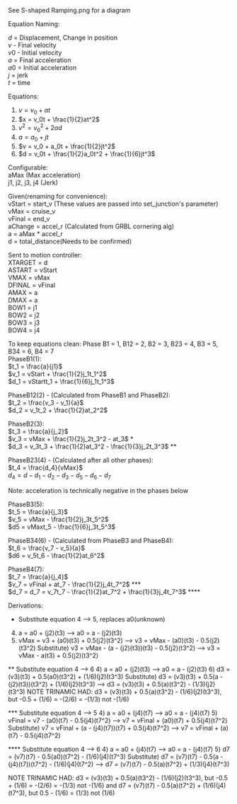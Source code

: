 See S-shaped Ramping.png for a diagram

Equation Naming:

$d$ = Displacement, Change in position<br />
$v$ - Final velocity<br />
$v0$ - Initial velocity<br />
$a$ = Final acceleration<br />
$a0$ = Initial acceleration<br />
$j$ = jerk<br />
$t$ = time

Equations:
1) $v = v_0 + at$
2) $x = v_0t + \frac{1}{2}at^2$
3) $v^2 = v_0^2 + 2ad$
4) $a = a_0 + jt$
5) $v = v_0 + a_0t + \frac{1}{2}jt^2$
6) $d = v_0t + \frac{1}{2}a_0t^2 + \frac{1}{6}jt^3$

Configurable:<br />
aMax (Max acceleration)<br />
j1, j2, j3, j4 (Jerk)

Given(renaming for convenience):<br />
vStart = start_v (These values are passed into set_junction's parameter)<br />
vMax = cruise_v<br />
vFinal = end_v<br />
aChange = accel_r (Calculated from GRBL cornering alg) <br />
a = aMax * accel_r<br />
d = total_distance(Needs to be confirmed)

Sent to motion controller:<br />
XTARGET = d <br />
ASTART = vStart<br />
VMAX = vMax<br />
DFINAL = vFinal<br />
AMAX = a<br />
DMAX = a<br />
BOW1 = j1<br />
BOW2 = j2<br />
BOW3 = j3<br />
BOW4 = j4


To keep equations clean: Phase B1 = 1, B12 = 2, B2 = 3, B23 = 4, B3 = 5, B34 = 6, B4 = 7 <br />
PhaseB1(1):<br />
$t_1 = \frac{a}{j1}$<br />
$v_1 = vStart + \frac{1}{2}j_1t_1^2$<br />
$d_1 = vStartt_1 + \frac{1}{6}j_1t_1^3$

PhaseB12(2) - (Calculated from PhaseB1 and PhaseB2):<br />
$t_2 = \frac{v_3 - v_1}{a}$<br />
$d_2 = v_1t_2 + \frac{1}{2}at_2^2$

PhaseB2(3):<br />
$t_3 = \frac{a}{j_2}$<br />
$v_3 = vMax + \frac{1}{2}j_2t_3^2 - at_3$ * <br />
$d_3 = v_3t_3 + \frac{1}{2}at_3^2 - \frac{1}{3}j_2t_3^3$ **

PhaseB23(4) - (Calculated after all other phases):<br />
$t_4 = \frac{d_4}{vMax}$<br />
$d_4 = d - d_1 - d_2 - d_3 - d_5 - d_6 - d_7$ 

Note: acceleration is technically negative in the phases below

PhaseB3(5):<br />
$t_5 = \frac{a}{j_3}$<br />
$v_5 = vMax - \frac{1}{2}j_3t_5^2$<br />
$d5 = vMaxt_5 - \frac{1}{6}j_3t_5^3$

PhaseB34(6) - (Calculated from PhaseB3 and PhaseB4):<br />
$t_6 = \frac{v_7 - v_5}{a}$<br />
$d6 = v_5t_6 - \frac{1}{2}at_6^2$

PhaseB4(7):<br />
$t_7 = \frac{a}{j_4}$<br />
$v_7 = vFinal + at_7 - \frac{1}{2}j_4t_7^2$ *** <br />
$d_7 = d_7 = v_7t_7 - \frac{1}{2}at_7^2 + \frac{1}{3}j_4t_7^3$ ****


Derivations:

* Substitute equation 4 --> 5, replaces a0(unknown)
4) a = a0 + (j2)(t3) --> a0 = a - (j2)(t3)
5) vMax = v3 + (a0)(t3) + 0.5(j2)(t3^2) --> v3 = vMax - (a0)(t3) - 0.5(j2)(t3^2)
Substitute) v3 = vMax - (a - (j2)(t3))(t3) - 0.5(j2)(t3^2) --> v3 = vMax - a(t3) + 0.5(j2)(t3^2)

** Substitute equation 4 --> 6
4) a = a0 + (j2)(t3) --> a0 = a - (j2)(t3)
6) d3 = (v3)(t3) + 0.5(a0)(t3^2) + (1/6)(j2)(t3^3)
Substitute) d3 = (v3)(t3) + 0.5(a - (j2)(t3))(t3^2) + (1/6)(j2)(t3^3) --> d3 = (v3)(t3) + 0.5(a)(t3^2) - (1/3)(j2)(t3^3)
NOTE TRINAMIC HAD: d3 = (v3)(t3) + 0.5(a)(t3^2) - (1/6)(j2)(t3^3), but -0.5 + (1/6) = -(2/6) = -(1/3) not -(1/6) 

*** Substitute equation 4 --> 5
4) a = a0 + (j4)(t7) --> a0 = a - (j4)(t7)
5) vFinal = v7 - (a0)(t7) - 0.5(j4)(t7^2) --> v7 = vFinal + (a0)(t7) + 0.5(j4)(t7^2)
Substitute) v7 = vFinal + (a - (j4)(t7))(t7) + 0.5(j4)(t7^2) --> v7 = vFinal + (a)(t7) - 0.5(j4)(t7^2)

**** Substitute equation 4 --> 6
4) a = a0 + (j4)(t7) --> a0 = a - (j4)(t7)
5) d7 = (v7)(t7) - 0.5(a0)(t7^2) - (1/6)(j4)(t7^3)
Substitute) d7 = (v7)(t7) - 0.5(a - (j4)(t7))(t7^2) - (1/6)(j4)(t7^2) --> d7 = (v7)(t7) - 0.5(a)(t7^2) + (1/3)(j4)(t7^3)

NOTE TRINAMIC HAD: d3 = (v3)(t3) + 0.5(a)(t3^2) - (1/6)(j2)(t3^3), but -0.5 + (1/6) = -(2/6) = -(1/3) not -(1/6)
and d7 = (v7)(t7) - 0.5(a)(t7^2) + (1/6)(j4)(t7^3), but 0.5 - (1/6) = (1/3) not (1/6)